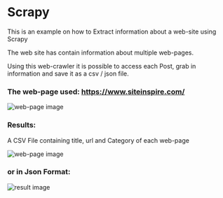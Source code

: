 # Scrapy
This is an example on how to Extract information about a web-site using Scrapy 

The web site has contain information about multiple web-pages.

Using this web-crawler it is possible to access each Post, grab in information and save it as a csv / json file.

### The web-page used: https://www.siteinspire.com/
![web-page image](https://i.imgur.com/TT6uUki.jpg)


### Results:
A CSV File containing title, url and Category of each web-page

![web-page image](https://i.imgur.com/8EDCmu6.jpg)


### or in Json Format:
![result image](https://i.imgur.com/hal1lPu.jpg)
